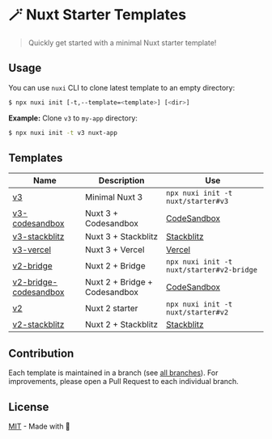 # 🪄 Nuxt Starter Templates

> Quickly get started with a minimal Nuxt starter template!

## Usage

You can use `nuxi` CLI to clone latest template to an empty directory:

```sh
$ npx nuxi init [-t,--template=<template>] [<dir>]
```

**Example:** Clone `v3` to `my-app` directory:

```sh
$ npx nuxi init -t v3 nuxt-app
```

## Templates

Name | Description | Use
-----|-------------|---------
[v3](https://github.com/nuxt/starter/tree/v3) | Minimal Nuxt 3 | `npx nuxi init -t nuxt/starter#v3`
[v3-codesandbox](https://github.com/nuxt/starter/tree/v3-codesandbox) | Nuxt 3 + Codesandbox | [CodeSandbox](https://codesandbox.io/s/github/nuxt/starter/tree/v3-codesandbox)
[v3-stackblitz](https://github.com/nuxt/starter/tree/v3-stackblitz) | Nuxt 3 + Stackblitz | [Stackblitz](https://stackblitz.com/github/nuxt/starter/tree/v3-stackblitz)
[v3-vercel](https://github.com/nuxt/starter/tree/v3-vercel) | Nuxt 3 + Vercel | [Vercel](https://vercel.com/new/clone?repository-url=https://github.com/nuxt/starter/tree/v3-vercel&demo-title=Nuxt%203%20Public%20Beta&demo-description=Deploy%20a%20simple%20Nuxt%203%20application%20to%20get%20started.&demo-url=https://nuxt-3.examples.vercel.com&demo-image=https://nuxt-3.examples.vercel.com/screenshot.jpg)
[v2-bridge](https://github.com/nuxt/starter/tree/v2-bridge) | Nuxt 2 + Bridge | `npx nuxi init -t nuxt/starter#v2-bridge`
[v2-bridge-codesandbox](https://github.com/nuxt/starter/tree/v2-bridge-codesandbox) | Nuxt 2 + Bridge + Codesandbox | [CodeSandbox](https://codesandbox.io/s/github/nuxt/starter/tree/v2-bridge-codesandbox)
[v2](https://github.com/nuxt/starter/tree/v2) | Nuxt 2 starter | `npx nuxi init -t nuxt/starter#v2`
[v2-stackblitz](https://github.com/nuxt/starter/tree/v2-stackblitz) | Nuxt 2 + Stackblitz | [Stackblitz](https://stackblitz.com/github/nuxt/starter/tree/v2-stackblitz)

## Contribution

Each template is maintained in a branch (see [all branches](https://github.com/nuxt/starter/branches)).
For improvements, please open a Pull Request to each individual branch.

## License

[MIT](./LICENSE) - Made with 💚
